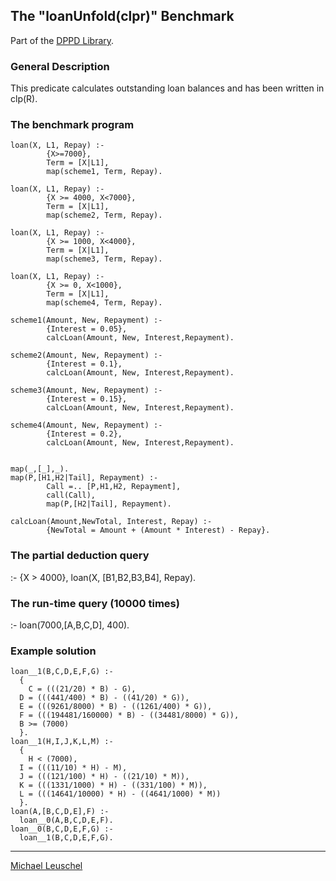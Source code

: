 The "loanUnfold(clpr)" Benchmark
--------------------------------

Part of the [DPPD
Library](https://github.com/leuschel/DPPD).

### General Description

This predicate calculates outstanding loan balances and has been written
in clp(R).

### The benchmark program

    loan(X, L1, Repay) :-
            {X>=7000},
            Term = [X|L1],
            map(scheme1, Term, Repay).

    loan(X, L1, Repay) :-
            {X >= 4000, X<7000},
            Term = [X|L1],
            map(scheme2, Term, Repay).

    loan(X, L1, Repay) :-
            {X >= 1000, X<4000},
            Term = [X|L1],
            map(scheme3, Term, Repay).

    loan(X, L1, Repay) :-
            {X >= 0, X<1000},
            Term = [X|L1],
            map(scheme4, Term, Repay).

    scheme1(Amount, New, Repayment) :-
            {Interest = 0.05},
            calcLoan(Amount, New, Interest,Repayment).

    scheme2(Amount, New, Repayment) :-
            {Interest = 0.1},
            calcLoan(Amount, New, Interest,Repayment).

    scheme3(Amount, New, Repayment) :-
            {Interest = 0.15},
            calcLoan(Amount, New, Interest,Repayment).

    scheme4(Amount, New, Repayment) :-
            {Interest = 0.2},
            calcLoan(Amount, New, Interest,Repayment).


    map(_,[_],_).
    map(P,[H1,H2|Tail], Repayment) :-
            Call =.. [P,H1,H2, Repayment],
            call(Call), 
            map(P,[H2|Tail], Repayment).

    calcLoan(Amount,NewTotal, Interest, Repay) :-
            {NewTotal = Amount + (Amount * Interest) - Repay}.

### The partial deduction query

:- {X &gt; 4000}, loan(X, \[B1,B2,B3,B4\], Repay).

### The run-time query (10000 times)

:- loan(7000,\[A,B,C,D\], 400).

### Example solution

    loan__1(B,C,D,E,F,G) :- 
      {
        C = (((21/20) * B) - G),
      D = (((441/400) * B) - ((41/20) * G)),
      E = (((9261/8000) * B) - ((1261/400) * G)),
      F = (((194481/160000) * B) - ((34481/8000) * G)),
      B >= (7000)
      }.
    loan__1(H,I,J,K,L,M) :- 
      {
        H < (7000),
      I = (((11/10) * H) - M),
      J = (((121/100) * H) - ((21/10) * M)),
      K = (((1331/1000) * H) - ((331/100) * M)),
      L = (((14641/10000) * H) - ((4641/1000) * M))
      }.
    loan(A,[B,C,D,E],F) :- 
      loan__0(A,B,C,D,E,F).
    loan__0(B,C,D,E,F,G) :- 
      loan__1(B,C,D,E,F,G).


------------------------------------------------------------------------

[Michael Leuschel](http://www.ecs.soton.ac.uk/%7Emal/michael.html)

